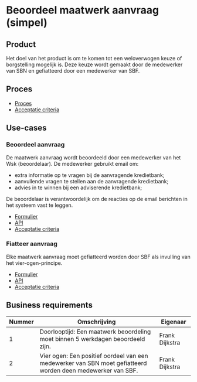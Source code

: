 # Beoordeel maatwerk aanvraag (simpel)

## Product

Het doel van het product is om te komen tot een weloverwogen keuze of borgstelling mogelijk is. Deze keuze wordt gemaakt door de medewerker van SBN en gefiatteerd door een medewerker van SBF.

<!-- einde -->

## Proces

* [Proces](proces.bpmn)
* [Acceptatie criteria](proces.feature)

## Use-cases

### Beoordeel aanvraag

De maatwerk aanvraag wordt beoordeeld door een medewerker van het Wsk (beoordelaar). De medewerker gebruikt email om:

* extra informatie op te vragen bij de aanvragende kredietbank;
* aanvullende vragen te stellen aan de aanvragende kredietbank;
* advies in te winnen bij een adviserende kredietbank;

De beoordelaar is verantwoordelijk om de reacties op de email berichten in het systeem vast te leggen.

<!-- einde -->

* [Formulier](beoordeel-aanvraag.user-task.yml)
* [API](beoordeel-aanvraag.openapi.yml)
* [Acceptatie criteria](beoordeel-aanvraag.feature)

### Fiatteer aanvraag

Elke maatwerk aanvraag moet gefiatteerd worden door SBF als invulling van het vier-ogen-principe.

<!-- einde -->

* [Formulier](fiatteer-aanvraag.user-task.yml)
* [API](fiatteer-aanvraag.openapi.yml)
* [Acceptatie criteria](fiatteer-aanvraag.feature)

## Business requirements

| Nummer | Omschrijving                                                         | Eigenaar                  |
| -------| -------------------------------------------------------------------- | ------------------------- |
| 1      | Doorlooptijd: Een maatwerk beoordeling moet binnen 5 werkdagen beoordeeld zijn.    | Frank Dijkstra |
| 2      | Vier ogen: Een positief oordeel van een medewerker van SBN moet gefiatteerd worden deen medewerker van SBF. | Frank Dijkstra |
